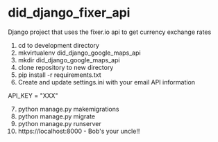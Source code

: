 # did_django_fixer_api
Django project that uses the fixer.io api to get currency exchange rates

1) cd to development directory
2) mkvirtualenv did_django_google_maps_api
3) mkdir did_django_google_maps_api
4) clone repository to new directory
5) pip install -r requirements.txt
6) Create and update settings.ini with your email API information


API_KEY = "XXX"


7) python manage.py makemigrations
8) python manage.py migrate
9) python manage.py runserver
10) https://localhost:8000 - Bob's your uncle!! 



